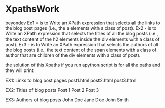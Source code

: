 # XpathsWork
beyondev
Ex1 = is to Write an XPath expression that selects all the links to the blog post pages (i.e., the a elements with a class of post).
Ex2 - is to Write an XPath expression that selects the titles of all the blog posts (i.e., the text content of the h2 elements inside the div elements with a class of post).
Ex3 - is to Write an XPath expression that selects the authors of all the blog posts (i.e., the text content of the span elements with a class of author that are children of the div elements with a class of post).

the solution of this Xpaths if you run apython script is for all the paths and they will print 

EX1: Links to blog post pages
post1.html
post2.html
post3.html

EX2: Titles of blog posts
Post 1
Post 2
Post 3

EX3: Authors of blog posts
John Doe
Jane Doe
John Smith

